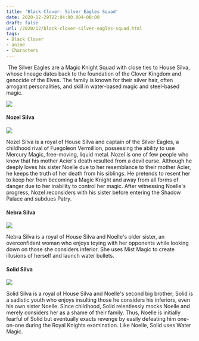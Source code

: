 ```yaml
---
title: 'Black Clover: Silver Eagles Squad'
date: 2020-12-29T22:04:00.004-08:00
draft: false
url: /2020/12/black-clover-silver-eagles-squad.html
tags: 
- Black Clover
- anime
- Characters
---
```


 The Silver Eagles are a Magic Knight Squad with close ties to House Silva, whose lineage dates back to the foundation of the Clover Kingdom and genocide of the Elves. The family is known for their silver hair, often arrogant personalities, and skill in water-based magic and steel-based magic.

[![](https://lh3.googleusercontent.com/-o63o1ruCtmM/X-wYVnvSq6I/AAAAAAAABCE/05C-yq541eYAJfZcEVkYhlerRqEVLTJqwCLcBGAsYHQ/image.png)](https://lh3.googleusercontent.com/-o63o1ruCtmM/X-wYVnvSq6I/AAAAAAAABCE/05C-yq541eYAJfZcEVkYhlerRqEVLTJqwCLcBGAsYHQ/image.png)

  
  

#### Nozel Silva

[![](https://lh3.googleusercontent.com/-EgrnNlUVEFo/X-wYL5gW9RI/AAAAAAAABB8/UMEngNVKZ2g5MD1UzROr-CS5rWLyX6fCgCLcBGAsYHQ/image.png)](https://lh3.googleusercontent.com/-EgrnNlUVEFo/X-wYL5gW9RI/AAAAAAAABB8/UMEngNVKZ2g5MD1UzROr-CS5rWLyX6fCgCLcBGAsYHQ/image.png)

  
  

Nozel Silva is a royal of House Silva and captain of the Silver Eagles, a childhood rival of Fuegoleon Vermillion, possessing the ability to use Mercury Magic, free-moving, liquid metal. Nozel is one of few people who know that his mother Acier's death resulted from a devil curse. Although he deeply loves his sister Noelle due to her resemblance to their mother Acier, he keeps the truth of her death from his siblings. He pretends to resent her to keep her from becoming a Magic Knight and away from all forms of danger due to her inability to control her magic. After witnessing Noelle's progress, Nozel reconsiders with his sister before entering the Shadow Palace and subdues Patry.

#### Nebra Silva

[![](https://lh3.googleusercontent.com/-La0lMYhS_A0/X-wYUhU9jmI/AAAAAAAABCA/IFKaGJTaMVEwpdf_8d4VaVMX4119DSodgCLcBGAsYHQ/image.png)](https://lh3.googleusercontent.com/-La0lMYhS_A0/X-wYUhU9jmI/AAAAAAAABCA/IFKaGJTaMVEwpdf_8d4VaVMX4119DSodgCLcBGAsYHQ/image.png)

  
  

Nebra Silva is a royal of House Silva and Noelle's older sister, an overconfident woman who enjoys toying with her opponents while looking down on those she considers inferior. She uses Mist Magic to create illusions of herself and launch water bullets.

#### Solid Silva

[![](https://lh3.googleusercontent.com/-JIMq0pMqkYI/X-wYbL4xM6I/AAAAAAAABCI/uQD5PHyiZyYipxLRuB-MlNvF3JCPzBFXQCLcBGAsYHQ/image.png)](https://lh3.googleusercontent.com/-JIMq0pMqkYI/X-wYbL4xM6I/AAAAAAAABCI/uQD5PHyiZyYipxLRuB-MlNvF3JCPzBFXQCLcBGAsYHQ/image.png)

  
  

Solid Silva is a royal of House Silva and Noelle's second big brother; Solid is a sadistic youth who enjoys insulting those he considers his inferiors, even his own sister Noelle. Since childhood, Solid relentlessly mocks Noelle and merely considers her as a shame of their family. Thus, Noelle is initially fearful of Solid but eventually exacts revenge by easily defeating him one-on-one during the Royal Knights examination. Like Noelle, Solid uses Water Magic.